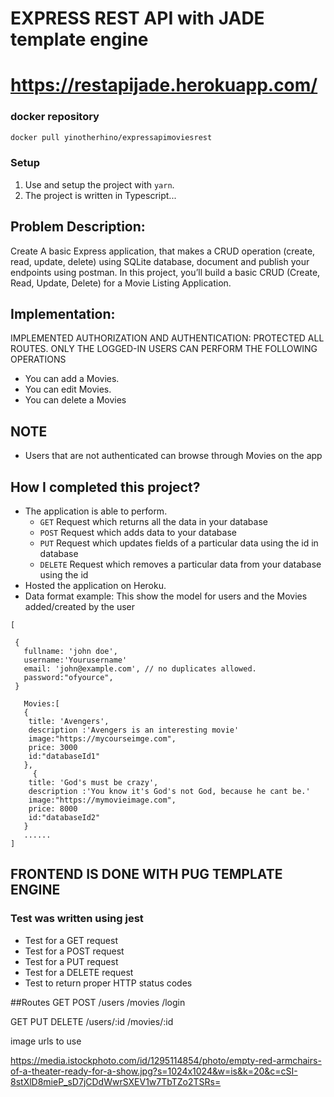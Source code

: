 # EXPRESS REST API with JADE template engine


# https://restapijade.herokuapp.com/
### docker repository
```sh
docker pull yinotherhino/expressapimoviesrest
```
### Setup

1. Use and setup the project with `yarn`.
2. The project is written in Typescript...
## Problem Description:

Create A basic Express application, that makes a CRUD operation (create, read, update, delete) using SQLite database, document and publish your endpoints using postman.
In this project, you’ll build a basic CRUD (Create, Read, Update, Delete) for a Movie Listing Application.

## Implementation:

IMPLEMENTED AUTHORIZATION AND AUTHENTICATION: PROTECTED ALL ROUTES. ONLY THE LOGGED-IN USERS CAN PERFORM THE FOLLOWING OPERATIONS

- You can add a Movies.
- You can edit Movies.
- You can delete a Movies

## NOTE
- Users that are not authenticated can browse through  Movies on the app

## How I completed this project?

- The application is able to perform.
  - `GET` Request which returns all the data in your database
  - `POST` Request which adds data to your database
  - `PUT` Request which updates fields of a particular data using the id in database
  - `DELETE` Request which removes a particular data from your database using the id
- Hosted the application on Heroku.
- Data format example: This show the model for users and the Movies added/created by the user

```
[

 {
   fullname: 'john doe',
   username:'Yourusername'
   email: 'john@example.com', // no duplicates allowed.
   password:"ofyource",
 }
 
   Movies:[
   {
    title: 'Avengers',
    description :'Avengers is an interesting movie'
    image:"https://mycourseimge.com",
    price: 3000
    id:"databaseId1"
   },
     {
    title: 'God's must be crazy',
    description :'You know it's God's not God, because he cant be.'
    image:"https://mymovieimage.com",
    price: 8000
    id:"databaseId2"
   }
   ......
]
```

## FRONTEND IS DONE WITH PUG TEMPLATE ENGINE

### Test was written using jest

- Test for a GET request
- Test for a POST request
- Test for a PUT request
- Test for a DELETE request
- Test to return proper HTTP status codes

##Routes
GET POST
/users
/movies
/login

GET PUT DELETE
/users/:id
/movies/:id

image urls to use

https://media.istockphoto.com/id/1295114854/photo/empty-red-armchairs-of-a-theater-ready-for-a-show.jpg?s=1024x1024&w=is&k=20&c=cSI-8stXlD8mieP_sD7jCDdWwrSXEV1w7TbTZo2TSRs=